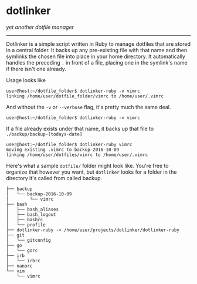 # dotlinker

*yet another dotfile manager*

----------------------------------

Dotlinker is a simple script written in Ruby to manage dotfiles that are stored in a
central folder. It backs up any pre-existing file with that name and then symlinks the
chosen file into place in your home directory. It automatically handles the preceding `.` in front of a file, placing one in the symlink's name if there isn't one already.

Usage looks like
```shell
user@host:~/dotfile_folder$ dotlinker-ruby -v vimrc
linking /home/user/dotfile_folder/vimrc to /home/user/.vimrc
```

And without the `-v` or `--verbose` flag, it's pretty much the same deal.
```shell
user@host:~/dotfile_folder$ dotlinker-ruby -v vimrc
```

If a file already exists under that name, it backs up that file to `./backup/backup-[todays-date]`
```shell
user@host:~/dotfile_folder$ dotlinker-ruby vimrc
moving existing .vimrc to backup-2016-10-09
linking /home/user/dotfiles/vimrc to /home/user/.vimrc
```

Here's what a sample `dotfile/` folder might look like. You're free to organize that however you
want, but `dotlinker` looks for a folder in the directory it's called from called backup.
```shell
├── backup
│   └── backup-2016-10-09
|        └── vimrc
├── bash
│   ├── bash_aliases
│   ├── bash_logout
│   ├── bashrc
│   └── profile
├── dotlinker-ruby -> /home/user/projects/dotlinker/dotlinker-ruby
├── git
│   └── gitconfig
├── go
│   └── gorc
├── irb
│   └── irbrc
├── nanorc
└── vim
    └── vimrc
```
